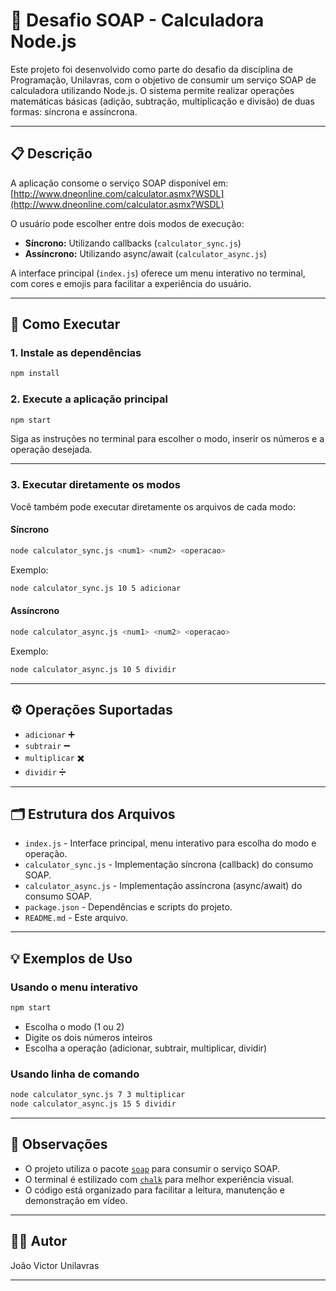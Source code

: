 # 🧮 Desafio SOAP - Calculadora Node.js

Este projeto foi desenvolvido como parte do desafio da disciplina de Programação, Unilavras, com o objetivo de consumir um serviço SOAP de calculadora utilizando Node.js. O sistema permite realizar operações matemáticas básicas (adição, subtração, multiplicação e divisão) de duas formas: síncrona e assíncrona.

---

## 📋 Descrição

A aplicação consome o serviço SOAP disponível em:  
[http://www.dneonline.com/calculator.asmx?WSDL](http://www.dneonline.com/calculator.asmx?WSDL)

O usuário pode escolher entre dois modos de execução:
- **Síncrono:** Utilizando callbacks (`calculator_sync.js`)
- **Assíncrono:** Utilizando async/await (`calculator_async.js`)

A interface principal (`index.js`) oferece um menu interativo no terminal, com cores e emojis para facilitar a experiência do usuário.

---

## 🚀 Como Executar

### 1. Instale as dependências

```bash
npm install
```

### 2. Execute a aplicação principal

```bash
npm start
```

Siga as instruções no terminal para escolher o modo, inserir os números e a operação desejada.

---

### 3. Executar diretamente os modos

Você também pode executar diretamente os arquivos de cada modo:

#### Síncrono

```bash
node calculator_sync.js <num1> <num2> <operacao>
```
Exemplo:
```bash
node calculator_sync.js 10 5 adicionar
```

#### Assíncrono

```bash
node calculator_async.js <num1> <num2> <operacao>
```
Exemplo:
```bash
node calculator_async.js 10 5 dividir
```

---

## ⚙️ Operações Suportadas

- `adicionar` ➕
- `subtrair` ➖
- `multiplicar` ✖️
- `dividir` ➗

---

## 🗂️ Estrutura dos Arquivos

- `index.js` - Interface principal, menu interativo para escolha do modo e operação.
- `calculator_sync.js` - Implementação síncrona (callback) do consumo SOAP.
- `calculator_async.js` - Implementação assíncrona (async/await) do consumo SOAP.
- `package.json` - Dependências e scripts do projeto.
- `README.md` - Este arquivo.

---

## 💡 Exemplos de Uso

### Usando o menu interativo

```bash
npm start
```
- Escolha o modo (1 ou 2)
- Digite os dois números inteiros
- Escolha a operação (adicionar, subtrair, multiplicar, dividir)

### Usando linha de comando

```bash
node calculator_sync.js 7 3 multiplicar
node calculator_async.js 15 5 dividir
```

---

## 📝 Observações

- O projeto utiliza o pacote [`soap`](https://www.npmjs.com/package/soap) para consumir o serviço SOAP.
- O terminal é estilizado com [`chalk`](https://www.npmjs.com/package/chalk) para melhor experiência visual.
- O código está organizado para facilitar a leitura, manutenção e demonstração em vídeo.

---

## 👨‍💻 Autor

João Victor 
Unilavras

---